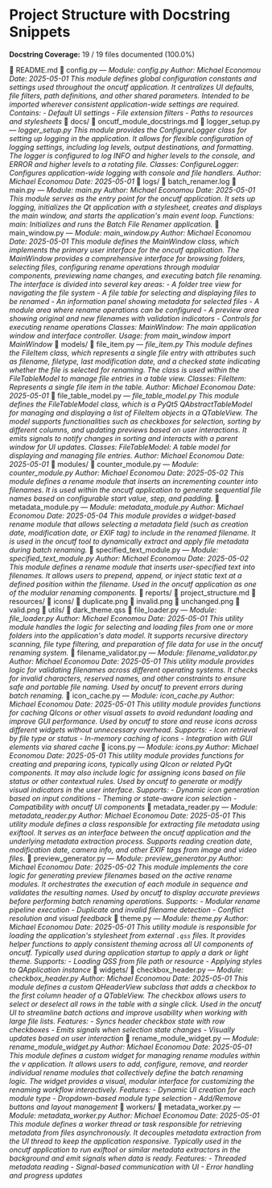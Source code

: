 # Project Structure with Docstring Snippets

**Docstring Coverage:** 19 / 19 files documented (100.0%)

📄 README.md
📄 config.py — *Module: config.py  Author: Michael Economou Date: 2025-05-01  This module defines global configuration constants and settings used throughout the oncutf application. It centralizes UI defaults, file filters, path definitions, and other shared parameters.  Intended to be imported wherever consistent application-wide settings are required.  Contains: - Default UI settings - File extension filters - Paths to resources and stylesheets*
📁 docs/
    📄 oncutf_module_docstrings.md
📄 logger_setup.py — *logger_setup.py  This module provides the ConfigureLogger class for setting up logging in the application. It allows for flexible configuration of logging settings, including log levels, output destinations, and formatting. The logger is configured to log INFO and higher levels to the console, and ERROR and higher levels to a rotating file.  Classes: ConfigureLogger: Configures application-wide logging with console and file handlers.  Author: Michael Economou Date: 2025-05-01*
📁 logs/
    📄 batch_renamer.log
📄 main.py — *Module: main.py  Author: Michael Economou Date: 2025-05-01  This module serves as the entry point for the oncutf application. It sets up logging, initializes the Qt application with a stylesheet, creates and displays the main window, and starts the application's main event loop.  Functions: main: Initializes and runs the Batch File Renamer application.*
📄 main_window.py — *Module: main_window.py  Author: Michael Economou Date: 2025-05-01  This module defines the MainWindow class, which implements the primary user interface for the oncutf application. The MainWindow provides a comprehensive interface for browsing folders, selecting files, configuring rename operations through modular components, previewing name changes, and executing batch file renaming.  The interface is divided into several key areas: - A folder tree view for navigating the file system - A file table for selecting and displaying files to be renamed - An information panel showing metadata for selected files - A module area where rename operations can be configured - A preview area showing original and new filenames with validation indicators - Controls for executing rename operations  Classes: MainWindow: The main application window and interface controller.  Usage: from main_window import MainWindow*
📁 models/
    📄 file_item.py — *file_item.py  This module defines the FileItem class, which represents a single file entry with attributes such as filename, filetype, last modification date, and a checked state indicating whether the file is selected for renaming. The class is used within the FileTableModel to manage file entries in a table view.  Classes: FileItem: Represents a single file item in the table.  Author: Michael Economou Date: 2025-05-01*
    📄 file_table_model.py — *file_table_model.py  This module defines the FileTableModel class, which is a PyQt5 QAbstractTableModel for managing and displaying a list of FileItem objects in a QTableView. The model supports functionalities such as checkboxes for selection, sorting by different columns, and updating previews based on user interactions. It emits signals to notify changes in sorting and interacts with a parent window for UI updates.  Classes: FileTableModel: A table model for displaying and managing file entries.  Author: Michael Economou Date: 2025-05-01*
📁 modules/
    📄 counter_module.py — *Module: counter_module.py  Author: Michael Economou Date: 2025-05-02  This module defines a rename module that inserts an incrementing counter into filenames. It is used within the oncutf application to generate sequential file names based on configurable start value, step, and padding.*
    📄 metadata_module.py — *Module: metadata_module.py  Author: Michael Economou Date: 2025-05-04  This module provides a widget-based rename module that allows selecting a metadata field (such as creation date, modification date, or EXIF tag) to include in the renamed filename.  It is used in the oncutf tool to dynamically extract and apply file metadata during batch renaming.*
    📄 specified_text_module.py — *Module: specified_text_module.py  Author: Michael Economou Date: 2025-05-02  This module defines a rename module that inserts user-specified text into filenames. It allows users to prepend, append, or inject static text at a defined position within the filename.  Used in the oncutf application as one of the modular renaming components.*
📁 reports/
    📄 project_structure.md
📁 resources/
    📁 icons/
        📄 duplicate.png
        📄 invalid.png
        📄 unchanged.png
        📄 valid.png
📁 utils/
    📄 dark_theme.qss
    📄 file_loader.py — *Module: file_loader.py  Author: Michael Economou Date: 2025-05-01  This utility module handles the logic for selecting and loading files from one or more folders into the application's data model.  It supports recursive directory scanning, file type filtering, and preparation of file data for use in the oncutf renaming system.*
    📄 filename_validator.py — *Module: filename_validator.py  Author: Michael Economou Date: 2025-05-01  This utility module provides logic for validating filenames across different operating systems. It checks for invalid characters, reserved names, and other constraints to ensure safe and portable file naming.  Used by oncutf to prevent errors during batch renaming.*
    📄 icon_cache.py — *Module: icon_cache.py  Author: Michael Economou Date: 2025-05-01  This utility module provides functions for caching QIcons or other visual assets to avoid redundant loading and improve GUI performance.  Used by oncutf to store and reuse icons across different widgets without unnecessary overhead.  Supports: - Icon retrieval by file type or status - In-memory caching of icons - Integration with GUI elements via shared cache*
    📄 icons.py — *Module: icons.py  Author: Michael Economou Date: 2025-05-01  This utility module provides functions for creating and preparing icons, typically using QIcon or related PyQt components. It may also include logic for assigning icons based on file status or other contextual rules.  Used by oncutf to generate or modify visual indicators in the user interface.  Supports: - Dynamic icon generation based on input conditions - Theming or state-aware icon selection - Compatibility with oncutf UI components*
    📄 metadata_reader.py — *Module: metadata_reader.py  Author: Michael Economou Date: 2025-05-01  This utility module defines a class responsible for extracting file metadata using exiftool. It serves as an interface between the oncutf application and the underlying metadata extraction process.  Supports reading creation date, modification date, camera info, and other EXIF tags from image and video files.*
    📄 preview_generator.py — *Module: preview_generator.py  Author: Michael Economou Date: 2025-05-02  This module implements the core logic for generating preview filenames based on the active rename modules. It orchestrates the execution of each module in sequence and validates the resulting names.  Used by oncutf to display accurate previews before performing batch renaming operations.  Supports: - Modular rename pipeline execution - Duplicate and invalid filename detection - Conflict resolution and visual feedback*
    📄 theme.py — *Module: theme.py  Author: Michael Economou Date: 2025-05-01  This utility module is responsible for loading the application's stylesheet from external `.qss` files. It provides helper functions to apply consistent theming across all UI components of oncutf.  Typically used during application startup to apply a dark or light theme.  Supports: - Loading QSS from file path or resource - Applying styles to QApplication instance*
📁 widgets/
    📄 checkbox_header.py — *Module: checkbox_header.py  Author: Michael Economou Date: 2025-05-01  This module defines a custom QHeaderView subclass that adds a checkbox to the first column header of a QTableView. The checkbox allows users to select or deselect all rows in the table with a single click.  Used in the oncutf UI to streamline batch actions and improve usability when working with large file lists.  Features: - Syncs header checkbox state with row checkboxes - Emits signals when selection state changes - Visually updates based on user interaction*
    📄 rename_module_widget.py — *Module: rename_module_widget.py  Author: Michael Economou Date: 2025-05-01  This module defines a custom widget for managing rename modules within the v application. It allows users to add, configure, remove, and reorder individual rename modules that collectively define the batch renaming logic.  The widget provides a visual, modular interface for customizing the renaming workflow interactively.  Features: - Dynamic UI creation for each module type - Dropdown-based module type selection - Add/Remove buttons and layout management*
📁 workers/
    📄 metadata_worker.py — *Module: metadata_worker.py  Author: Michael Economou Date: 2025-05-01  This module defines a worker thread or task responsible for retrieving metadata from files asynchronously. It decouples metadata extraction from the UI thread to keep the application responsive.  Typically used in the oncutf application to run exiftool or similar metadata extractors in the background and emit signals when data is ready.  Features: - Threaded metadata reading - Signal-based communication with UI - Error handling and progress updates*
